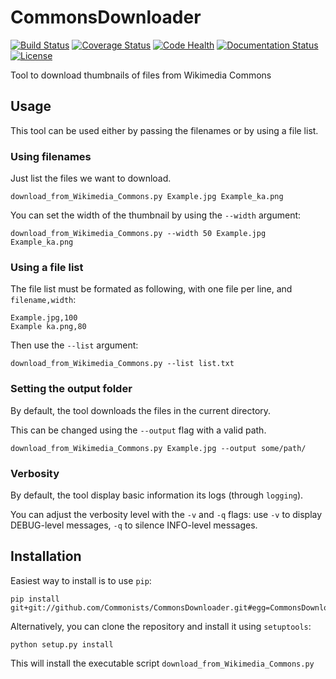CommonsDownloader
=================
[![Build Status](https://travis-ci.org/Commonists/CommonsDownloader.svg?branch=master)](https://travis-ci.org/Commonists/CommonsDownloader)
[![Coverage Status](https://coveralls.io/repos/Commonists/CommonsDownloader/badge.svg?branch=master)](https://coveralls.io/r/Commonists/CommonsDownloader?branch=master)
[![Code Health](https://landscape.io/github/Commonists/CommonsDownloader/master/landscape.svg)](https://landscape.io/github/Commonists/CommonsDownloader/master)
[![Documentation Status](https://readthedocs.org/projects/commonsdownloader/badge/?version=latest)](https://readthedocs.org/projects/commonsdownloader/?badge=latest)
[![License](http://img.shields.io/badge/license-MIT-orange.svg)](http://opensource.org/licenses/MIT)


Tool to download thumbnails of files from Wikimedia Commons 


Usage
-----

This tool can be used either by passing the filenames or by using a file list.

### Using filenames ###

Just list the files we want to download.

    download_from_Wikimedia_Commons.py Example.jpg Example_ka.png

You can set the width of the thumbnail by using the `--width` argument:

    download_from_Wikimedia_Commons.py --width 50 Example.jpg Example_ka.png

### Using a file list ###

The file list must be formated as following, with one file per line, and `filename,width`:

    Example.jpg,100
    Example ka.png,80

Then use the `--list` argument:

    download_from_Wikimedia_Commons.py --list list.txt

### Setting the output folder ###

By default, the tool downloads the files in the current directory.

This can be changed using the `--output` flag with a valid path.

    download_from_Wikimedia_Commons.py Example.jpg --output some/path/


### Verbosity ###

By default, the tool display basic information its logs (through `logging`).

You can adjust the verbosity level with the `-v` and `-q` flags:
use `-v` to display DEBUG-level messages, `-q` to silence INFO-level messages.

Installation
------------

Easiest way to install is to use `pip`:

    pip install git+git://github.com/Commonists/CommonsDownloader.git#egg=CommonsDownloader

Alternatively, you can clone the repository and install it using `setuptools`:

    python setup.py install

This will install the executable script `download_from_Wikimedia_Commons.py`

